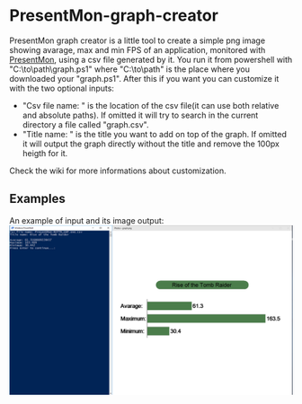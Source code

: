 # PresentMon-graph-creator
PresentMon graph creator is a little tool to create a simple png image showing avarage, max and min FPS of an application, monitored with [PresentMon](https://github.com/GameTechDev/PresentMon), using a csv file generated by it.
You run it from powershell with "C:\to\path\graph.ps1" where "C:\to\path\" is the place where you downloaded your "graph.ps1". After this if you want you can customize it with the two optional inputs:

- "Csv file name: " is the location of the csv file(it can use both relative and absolute paths). If omitted it will try to search in the current directory a file called "graph.csv".  
- "Title name: " is the title you want to add on top of the graph. If omitted it will output the graph directly without the title and remove the 100px heigth for it.  

Check the wiki for more informations about customization.
## Examples
An example of input and its image output:
![Image of input-output](examples/input-output-example.png)
